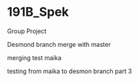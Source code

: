 # 191B_Spek
Group Project




Desmond branch merge with master

merging test maika

testing from maika to desmon branch part 3

